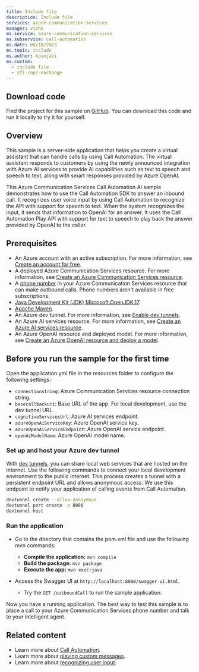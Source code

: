```yaml
---
title: Include file
description: Include file
services: azure-communication-services
manager: visho
ms.service: azure-communication-services
ms.subservice: call-automation
ms.date: 08/18/2023
ms.topic: include
ms.author: kpunjabi
ms.custom:
  - include file
  - sfi-ropc-nochange
---
```


## Download code

Find the project for this sample on [GitHub](https://github.com/Azure-Samples/communication-services-java-quickstarts/tree/main/CallAutomation_OpenAI_Sample). You can download this code and run it locally to try it for yourself.

## Overview

This sample is a server-side application that helps you create a virtual assistant that can handle calls by using Call Automation. The virtual assistant responds to customers by using the newly announced integration with Azure AI services to provide AI capabilities such as text to speech and speech to text, along with smart responses provided by Azure OpenAI.

This Azure Communication Services Call Automation AI sample demonstrates how to use the Call Automation SDK to answer an inbound call. It recognizes user voice input by using Call Automation to recognize the API with support for speech to text. When the system recognizes the input, it sends that information to OpenAI for an answer. It uses the Call Automation Play API with support for text to speech to play back the answer provided by OpenAI to the caller.

## Prerequisites

- An Azure account with an active subscription. For more information, see [Create an account for free](https://azure.microsoft.com/free/?WT.mc_id=A261C142F).
- A deployed Azure Communication Services resource. For more information, see [Create an Azure Communication Services resource](../../quickstarts/create-communication-resource.md).
- A [phone number](../../quickstarts/telephony/get-phone-number.md) in your Azure Communication Services resource that can make outbound calls. Phone numbers aren't available in free subscriptions.
- [Java Development Kit (JDK) Microsoft.OpenJDK.17](/java/openjdk/download).
- [Apache Maven](https://maven.apache.org/download.cgi).
- An Azure dev tunnel. For more information, see [Enable dev tunnels](/azure/developer/dev-tunnels/get-started).
- An Azure AI services resource. For more information, see [Create an Azure AI services resource](/azure/ai-services/multi-service-resource).
- An Azure OpenAI resource and deployed model. For more information, see [Create an Azure OpenAI resource and deploy a model](/azure/ai-services/openai/how-to/create-resource?pivots=web-portal).

## Before you run the sample for the first time

Open the application.yml file in the resources folder to configure the following settings:

- `connectionstring`: Azure Communication Services resource connection string.
- `basecallbackuri`: Base URL of the app. For local development, use the dev tunnel URL.
- `cognitiveServicesUrl`: Azure AI services endpoint.
- `azureOpenAiServiceKey`: Azure OpenAI service key.
- `azureOpenAiServiceEndpoint`: Azure OpenAI service endpoint.
- `openAiModelName`: Azure OpenAI model name.

### Set up and host your Azure dev tunnel

With [dev tunnels](/azure/developer/dev-tunnels/overview), you can share local web services that are hosted on the internet. Use the following commands to connect your local development environment to the public internet. This process creates a tunnel with a persistent endpoint URL and allows anonymous access. We use this endpoint to notify your application of calling events from Call Automation.

```bash
devtunnel create --allow-anonymous
devtunnel port create -p 8080
devtunnel host
```

### Run the application

- Go to the directory that contains the pom.xml file and use the following mvn commands:

    - **Compile the application:** `mvn compile`
    - **Build the package:** `mvn package`
    - **Execute the app:** `mvn exec:java`
- Access the Swagger UI at `http://localhost:8080/swagger-ui.html`.
    - Try the `GET /outboundCall` to run the sample application.

Now you have a running application. The best way to test this sample is to place a call to your Azure Communication Services phone number and talk to your intelligent agent.

## Related content

- Learn more about [Call Automation](../../concepts/call-automation/call-automation.md).
- Learn more about [playing custom messages](../../how-tos/call-automation/play-action.md).
- Learn more about [recognizing user input](../../how-tos/call-automation/recognize-action.md).
